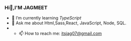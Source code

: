 ### Hi👋,I'M JAGMEET


- 🌱 I’m currently learning *TypeScript*
- 💬 Ask me about Html,Sass,React, JavaScript, Node, SQL.
- - 📫 How to reach me: itsjag07@gmail.com

<!--
**Jagm33t/Jagm33t** is a ✨ _special_ ✨ repository because its `README.md` (this file) appears on your GitHub profile.

Here are some ideas to get you started:

- 🔭 I’m currently working on ...
- 🌱 I’m currently learning TypeScript
- 👯 I’m looking to collaborate on ...
- 🤔 I’m looking for help with ...
- 💬 Ask me about Html,Sass,React, JavaScript, Node, SQL.
- 📫 How to reach me: itsjag07@gmail.com
- 😄 Pronouns: ...
- ⚡ Fun fact: ...
-->
